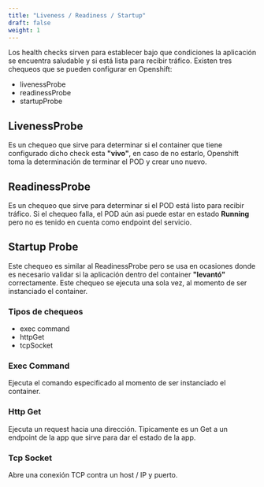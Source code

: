 ```yaml
---
title: "Liveness / Readiness / Startup"
draft: false
weight: 1
---
```


Los health checks sirven para establecer bajo que condiciones la aplicación se encuentra saludable y si está lista para recibir tráfico.  Existen tres chequeos que se pueden configurar en Openshift:  
* livenessProbe
* readinessProbe
* startupProbe  


## LivenessProbe

Es un chequeo que sirve para determinar si el container que tiene configurado dicho check esta **"vivo"**, en caso de no estarlo, Openshift toma la determinación de terminar el POD y crear uno nuevo.  

## ReadinessProbe

Es un chequeo que sirve para determinar si el POD está listo para recibir tráfico. Si el chequeo falla, el POD aún asi puede estar en estado **Running** pero no es tenido en cuenta como endpoint del servicio. 

## Startup Probe

Este chequeo es similar al ReadinessProbe pero se usa en ocasiones donde es necesario validar si la aplicación dentro del container **"levantó"** correctamente. Este chequeo se ejecuta una sola vez, al momento de ser instanciado el container.  

### Tipos de chequeos

* exec command
* httpGet
* tcpSocket

### Exec Command

Ejecuta el comando especificado al momento de ser instanciado el container.  

### Http Get

Ejecuta un request hacia una dirección. Tipicamente es un Get a un endpoint de la app que sirve para dar el estado de la app.  

### Tcp Socket

Abre una conexión TCP contra un host / IP y puerto.  

